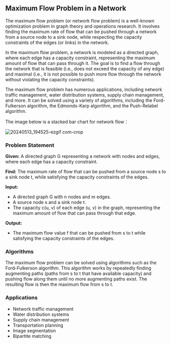## Maximum Flow Problem in a Network

The maximum flow problem (or network flow problem) is a well-known optimization problem in graph theory and operations research. It involves finding the maximum rate of flow that can be pushed through a network from a source node to a sink node, while respecting the capacity constraints of the edges (or links) in the network.

In the maximum flow problem, a network is modeled as a directed graph, where each edge has a capacity constraint, representing the maximum amount of flow that can pass through it. The goal is to find a flow through the network that is feasible (i.e., does not exceed the capacity of any edge) and maximal (i.e., it is not possible to push more flow through the network without violating the capacity constraints).

The maximum flow problem has numerous applications, including network traffic management, water distribution systems, supply chain management, and more. It can be solved using a variety of algorithms, including the Ford-Fulkerson algorithm, the Edmonds-Karp algorithm, and the Push-Relabel algorithm.

The image below is a stacked bar chart for network flow：

![20240513_194525-ezgif com-crop](https://github.com/xianggeng0/Algorithm-the-Ford-Fulkerson-algorithm/assets/143009989/7445fb4c-5611-40a6-8e8a-876f1e158b2d)
### Problem Statement

**Given:** A directed graph G representing a network with nodes and edges, where each edge has a capacity constraint.

**Find:** The maximum rate of flow that can be pushed from a source node s to a sink node t, while satisfying the capacity constraints of the edges.

**Input:**

* A directed graph G with n nodes and m edges.
* A source node s and a sink node t.
* The capacity c(u, v) of each edge (u, v) in the graph, representing the maximum amount of flow that can pass through that edge.

**Output:**

* The maximum flow value f that can be pushed from s to t while satisfying the capacity constraints of the edges.

### Algorithms

The maximum flow problem can be solved using algorithms such as the Ford-Fulkerson algorithm. This algorithm works by repeatedly finding augmenting paths (paths from s to t that have available capacity) and pushing flow along them until no more augmenting paths exist. The resulting flow is then the maximum flow from s to t.

### Applications

* Network traffic management
* Water distribution systems
* Supply chain management
* Transportation planning
* Image segmentation
* Bipartite matching

